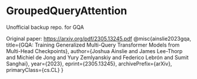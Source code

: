 # GroupedQueryAttention
Unofficial backup repo. for GQA

Original paper: https://arxiv.org/pdf/2305.13245.pdf
@misc{ainslie2023gqa,
      title={GQA: Training Generalized Multi-Query Transformer Models from Multi-Head Checkpoints}, 
      author={Joshua Ainslie and James Lee-Thorp and Michiel de Jong and Yury Zemlyanskiy and Federico Lebrón and Sumit Sanghai},
      year={2023},
      eprint={2305.13245},
      archivePrefix={arXiv},
      primaryClass={cs.CL}
}
